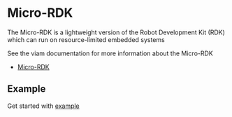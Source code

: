 # Micro-RDK

The Micro-RDK is a lightweight version of the Robot Development Kit (RDK) which can run on resource-limited embedded systems

See the viam documentation for more information about the Micro-RDK

* [Micro-RDK](https://docs.viam.com/operate/get-started/other-hardware/micro-module/)

## Example

Get started with [example](https://github.com/viamrobotics/micro-rdk/tree/main/esp-idf-component])
